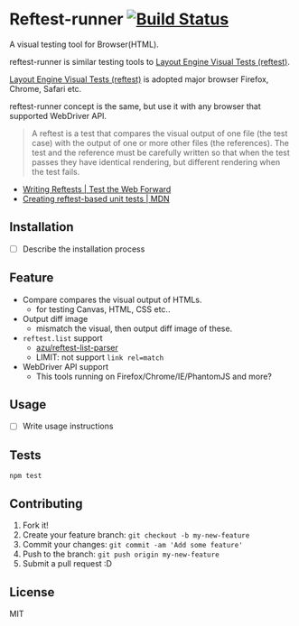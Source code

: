 # Reftest-runner [![Build Status](https://travis-ci.org/azu/reftest-runner.svg?branch=master)](https://travis-ci.org/azu/reftest-runner)

A visual testing tool for Browser(HTML).

reftest-runner is similar testing tools to [Layout Engine Visual Tests (reftest)](http://mxr.mozilla.org/mozilla-central/source/layout/tools/reftest/README.txt "Layout Engine Visual Tests (reftest)").

[Layout Engine Visual Tests (reftest)](http://mxr.mozilla.org/mozilla-central/source/layout/tools/reftest/README.txt "Layout Engine Visual Tests (reftest)") is adopted major browser Firefox, Chrome, Safari etc.

reftest-runner concept is the same, but use it with any browser that supported WebDriver API.

> A reftest is a test that compares the visual output of one file (the test case) with the output of one or more other files (the references).
> The test and the reference must be carefully written so that when the test passes they have identical rendering, but different rendering when the test fails.

- [Writing Reftests | Test the Web Forward](http://testthewebforward.org/docs/reftests.html)
- [Creating reftest-based unit tests | MDN](https://developer.mozilla.org/en-US/docs/Creating_reftest-based_unit_tests)


## Installation

- [ ] Describe the installation process

## Feature

- Compare compares the visual output of HTMLs.
    - for testing Canvas, HTML, CSS etc..
- Output diff image
    - mismatch the visual, then output diff image of these.
- `reftest.list` support
    - [azu/reftest-list-parser](https://github.com/azu/reftest-list-parser "azu/reftest-list-parser")
    - LIMIT: not support `link rel=match`
- WebDriver API support
    - This tools running on Firefox/Chrome/IE/PhantomJS and more?

## Usage

- [ ] Write usage instructions

## Tests

    npm test

## Contributing

1. Fork it!
2. Create your feature branch: `git checkout -b my-new-feature`
3. Commit your changes: `git commit -am 'Add some feature'`
4. Push to the branch: `git push origin my-new-feature`
5. Submit a pull request :D

## License

MIT